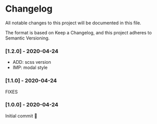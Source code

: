 # Changelog
All notable changes to this project will be documented in this file.

The format is based on Keep a Changelog, and this project adheres to Semantic Versioning.

### [1.2.0] - 2020-04-24
* ADD: scss version
* IMP: modal style

### [1.1.0] - 2020-04-24
FIXES

### [1.0.0] - 2020-04-24
Initial commit 🎉
